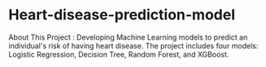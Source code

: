 # Heart-disease-prediction-model
About This Project : Developing Machine Learning models to predict an individual's risk of having heart disease. The project includes four models: Logistic Regression, Decision Tree, Random Forest, and XGBoost.
